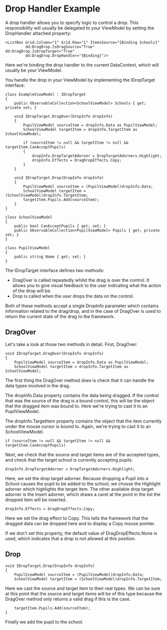 # Drop Handler Example #

A drop handler allows you to specify logic to control a drop. This responsibility will usually be delegated to your ViewModel by setting the DropHandler attached property:

```
<ListBox Grid.Column="1" Grid.Row="1" ItemsSource="{Binding Schools}" 
         dd:DragDrop.IsDragSource="True" dd:DragDrop.IsDropTarget="True"
         dd:DragDrop.DropHandler="{Binding}"/>
```

Here we're binding the drop handler to the current DataContext, which will usually be your ViewModel.

You handle the drop in your ViewModel by implementing the IDropTarget interface:

```
class ExampleViewModel : IDropTarget
{
    public ObservableCollection<SchoolViewModel> Schools { get; private set; }

    void IDropTarget.DragOver(DropInfo dropInfo)
    {
        PupilViewModel sourceItem = dropInfo.Data as PupilViewModel;
        SchoolViewModel targetItem = dropInfo.TargetItem as SchoolViewModel;

        if (sourceItem != null && targetItem != null && targetItem.CanAcceptPupils)
        {
            dropInfo.DropTargetAdorner = DropTargetAdorners.Highlight;
            dropInfo.Effects = DragDropEffects.Copy;
        }
    }

    void IDropTarget.Drop(DropInfo dropInfo)
    {
        PupilViewModel sourceItem = (PupilViewModel)dropInfo.Data;
        SchoolViewModel targetItem = (SchoolViewModel)dropInfo.TargetItem;
        targetItem.Pupils.Add(sourceItem);
    }
}

class SchoolViewModel
{
    public bool CanAcceptPupils { get; set; }
    public ObservableCollection<PupilViewModel> Pupils { get; private set; }
}

class PupilViewModel
{
    public string Name { get; set; }
}
```

The IDropTarget interface defines two methods:

  * DragOver is called repeatedly whilst the drag is over the control. It allows you to give visual feedback to the user indicating what the action of the drop will be.
  * Drop is called when the user drops the data on the control.

Both of these methods accept a single DropInfo parameter which contains information related to the drag/drop, and in the case of DragOver is used to return the current state  of the drag to the framework.

## DragOver ##

Let's take a look at those two methods in detail. First, DragOver:

```
void IDropTarget.DragOver(DropInfo dropInfo)
{
    PupilViewModel sourceItem = dropInfo.Data as PupilViewModel;
    SchoolViewModel targetItem = dropInfo.TargetItem as SchoolViewModel;
```

The first thing the DragOver method does is check that it can handle the data types involved in the drag.

The dropInfo.Data property contains the data being dragged. If the control that was the source of the drag is a bound control, this will be the object that the dragged item was bound to. Here we're trying to cast it to an PupilViewModel.

The dropInfo.TargetItem property contains the object that the item currently under the mouse cursor is bound to. Again, we're trying to cast it to an SchoolViewModel.

```
if (sourceItem != null && targetItem != null && targetItem.CanAcceptPupils)
```

Next, we check that the source and target items are of the accepted types, and check that the target school is currently accepting pupils.

```
dropInfo.DropTargetAdorner = DropTargetAdorners.Highlight;
```

Here, we set the drop target adorner. Because dropping a Pupil into a School causes the pupil to be added to the school, we chosse the Highlight adorner which highlights the target item. The other available drop target adorner is the Insert adorner, which draws a caret at the point in the list the dropped item will be inserted.

```
dropInfo.Effects = DragDropEffects.Copy;
```

Here we set the drag effect to Copy. This tells the framework that the dragged data can be dropped here and to display a Copy mouse pointer.

If we don't set this property, the default value of DragDropEffects.None is used, which indicates that a drop is not allowed at this position.

## Drop ##

```
void IDropTarget.Drop(DropInfo dropInfo)
{
    PupilViewModel sourceItem = (PupilViewModel)dropInfo.Data;
    SchoolViewModel targetItem = (SchoolViewModel)dropInfo.TargetItem;
```

Here we cast the source and target item to their real types. We can be sure at this point that the source and target items will be of this type because the DragOver method only returns a valid drag if this is the case.

```
    targetItem.Pupils.Add(sourceItem);
}
```

Finally we add the pupil to the school.